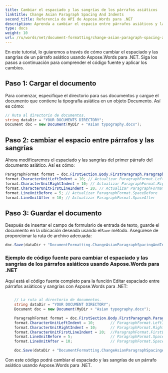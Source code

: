 ```yaml
---
title: Cambiar el espaciado y las sangrías de los párrafos asiáticos
linktitle: Change Asian Paragraph Spacing And Indents
second_title: Referencia de API de Aspose.Words para .NET
description: Aprenda a cambiar el espacio entre párrafos asiáticos y las sangrías con Aspose.Words para .NET.
type: docs
weight: 10
url: /ru/words/net/document-formatting/change-asian-paragraph-spacing-and-indents/
---
```


En este tutorial, lo guiaremos a través de cómo cambiar el espaciado y las sangrías de un párrafo asiático usando Aspose.Words para .NET. Siga los pasos a continuación para comprender el código fuente y aplicar los cambios.

## Paso 1: Cargar el documento

Para comenzar, especifique el directorio para sus documentos y cargue el documento que contiene la tipografía asiática en un objeto Documento. Así es cómo:

```csharp
// Ruta al directorio de documentos.
string dataDir = "YOUR DOCUMENTS DIRECTORY";
Document doc = new Document(MyDir + "Asian typography.docx");
```

## Paso 2: cambiar el espacio entre párrafos y las sangrías

Ahora modificaremos el espaciado y las sangrías del primer párrafo del documento asiático. Así es cómo:

```csharp
ParagraphFormat format = doc.FirstSection.Body.FirstParagraph.ParagraphFormat;
format.CharacterUnitLeftIndent = 10; // Actualizar ParagraphFormat.LeftIndent
format.CharacterUnitRightIndent = 10; // Actualizar ParagraphFormat.RightIndent
format.CharacterUnitFirstLineIndent = 20; // Actualizar ParagraphFormat.FirstLineIndent
format.LineUnitBefore = 5; // Actualizar ParagraphFormat.SpaceBefore
format.LineUnitAfter = 10; // Actualizar ParagraphFormat.SpaceAfter
```

## Paso 3: Guardar el documento

 Después de insertar el campo de formulario de entrada de texto, guarde el documento en la ubicación deseada usando el`Save` método. Asegúrese de proporcionar la ruta de archivo adecuada:

```csharp
doc.Save(dataDir + "DocumentFormatting.ChangeAsianParagraphSpacingAndIndents.doc");
```

### Ejemplo de código fuente para cambiar el espaciado y las sangrías de los párrafos asiáticos usando Aspose.Words para .NET

Aquí está el código fuente completo para la función Editar espaciado entre párrafos asiáticos y sangrías con Aspose.Words para .NET:

```csharp

	// La ruta al directorio de documentos.
	string dataDir = "YOUR DOCUMENT DIRECTORY";
	Document doc = new Document(MyDir + "Asian typography.docx");

	ParagraphFormat format = doc.FirstSection.Body.FirstParagraph.ParagraphFormat;
	format.CharacterUnitLeftIndent = 10;       // ParagraphFormat.LeftIndent se actualizará
	format.CharacterUnitRightIndent = 10;      // ParagraphFormat.RightIndent se actualizará
	format.CharacterUnitFirstLineIndent = 20;  //ParagraphFormat.FirstLineIndent se actualizará
	format.LineUnitBefore = 5;                 // ParagraphFormat.SpaceBefore se actualizará
	format.LineUnitAfter = 10;                 // ParagraphFormat.SpaceAfter se actualizará

	doc.Save(dataDir + "DocumentFormatting.ChangeAsianParagraphSpacingAndIndents.doc");

```

Con este código podrá cambiar el espaciado y las sangrías de un párrafo asiático usando Aspose.Words para .NET.

